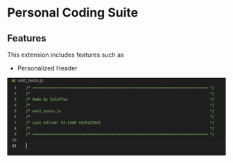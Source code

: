 # Personal Coding Suite

## Features

This extension includes features such as
-	Personalized Header

![Personal Header](https://github.com/IsCoffeeTho/personal-coding-suite/blob/master/assets/personalheader-ss.png?raw=true)